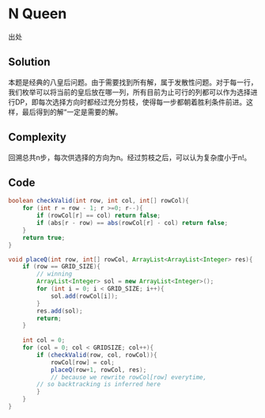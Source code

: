 # N Queen

出处

## Solution

本题是经典的八皇后问题。由于需要找到所有解，属于发散性问题。对于每一行，我们枚举可以将当前的皇后放在哪一列，所有目前为止可行的列都可以作为选择进行DP，即每次选择方向时都经过充分剪枝，使得每一步都朝着胜利条件前进。这样，最后得到的解“一定是需要的解。

## Complexity

回溯总共n步，每次供选择的方向为n。经过剪枝之后，可以认为复杂度小于n!。

## Code

```java
boolean checkValid(int row, int col, int[] rowCol){
	for (int r = row - 1; r >=0; r--){
		if (rowCol[r] == col) return false;
		if (abs[r - row) == abs(rowCol[r] - col) return false;
	}
	return true;
}

void placeQ(int row, int[] rowCol, ArrayList<ArrayList<Integer> res){
	if (row == GRID_SIZE){
		// winning
		ArrayList<Integer> sol = new ArrayList<Integer>();
		for (int i = 0; i < GRID_SIZE; i++){
			sol.add(rowCol[i]);
		}
		res.add(sol);
		return;
	}
	
	int col = 0;
	for (col = 0; col < GRIDSIZE; col++){
		if (checkValid(row, col, rowCol)){
			rowCol[row] = col;
			placeQ(row+1, rowCol, res);
			// because we rewrite rowCol[row] everytime, 
        // so backtracking is inferred here
		}
	}
}
```

